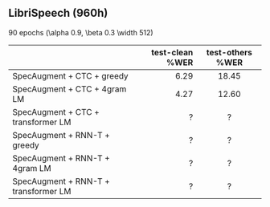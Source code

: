 ## LibriSpeech (960h)

90 epochs (\alpha 0.9, \beta 0.3 \width 512)

|      | test-clean %WER | test-others %WER | 
|:-------|-------:|:------:|
| SpecAugment + CTC + greedy   |   6.29   |   18.45    |
| SpecAugment + CTC + 4gram LM    |   4.27    |   12.60    |
| SpecAugment + CTC + transformer LM    |   ?    |   ?    |
| SpecAugment + RNN-T + greedy   |   ?    |   ?   |
| SpecAugment + RNN-T + 4gram LM  |   ?    |   ?    |
| SpecAugment + RNN-T + transformer LM  |   ?    |   ?    |
